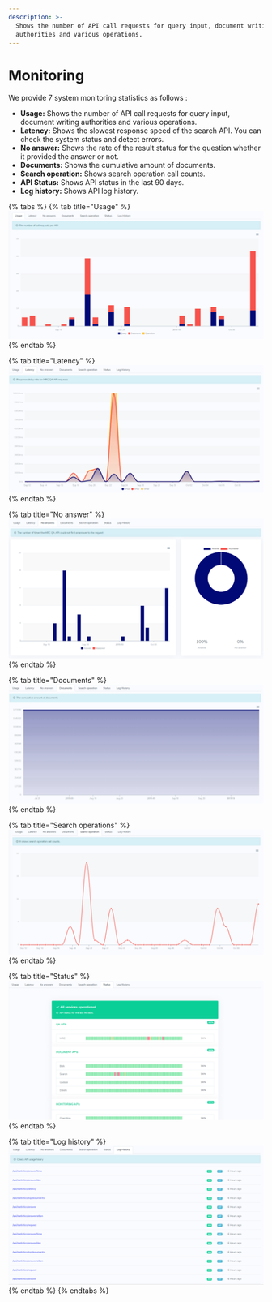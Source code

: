 ```yaml
---
description: >-
  Shows the number of API call requests for query input, document writing
  authorities and various operations.
---
```


# Monitoring

We provide 7 system monitoring statistics as follows :

* **Usage:** Shows the number of API call requests for query input, document writing authorities and various operations.
* **Latency:** Shows the slowest response speed of the search API. You can check the system status and detect errors.
* **No answer:** Shows the rate of the result status for the question whether it provided the answer or not.
* **Documents:** Shows the cumulative amount of documents.
* **Search operation:** Shows search operation call counts.
* **API Status:** Shows API status in the last 90 days.
* **Log history:** Shows API log history.

{% tabs %}
{% tab title="Usage" %}
![&apos;API usage&apos; Tab](../../.gitbook/assets/image%20%2815%29.png)
{% endtab %}

{% tab title="Latency" %}
![&apos;Search Latency&apos; Tab](../../.gitbook/assets/image%20%2816%29.png)
{% endtab %}

{% tab title="No answer" %}
![&apos;No answer&apos; Tab](../../.gitbook/assets/image%20%2853%29.png)
{% endtab %}

{% tab title="Documents" %}
![&apos;Documents&apos; Tab](../../.gitbook/assets/image%20%2850%29.png)
{% endtab %}

{% tab title="Search operations" %}
![&apos;Search operation&apos; Tab](../../.gitbook/assets/image%20%2812%29.png)
{% endtab %}

{% tab title="Status" %}
![&apos;Status&apos; Tab](../../.gitbook/assets/image%20%2842%29.png)
{% endtab %}

{% tab title="Log history" %}
![&apos; Log history&apos; Tab](../../.gitbook/assets/image%20%2841%29.png)
{% endtab %}
{% endtabs %}

